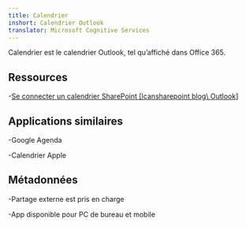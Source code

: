 ```yaml
---
title: Calendrier
inshort: Calendrier Outlook
translator: Microsoft Cognitive Services
---
```


Calendrier est le calendrier Outlook, tel qu’affiché dans Office 365.

Ressources
---------

-[Se connecter un calendrier SharePoint
    \[Icansharepoint blog\ Outlook](http://icsh.pt/SPandOutlook)]

Applications similaires
--------------------

-Google Agenda

-Calendrier Apple

Métadonnées
--------

-Partage externe est pris en charge

-App disponible pour PC de bureau et mobile

